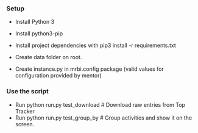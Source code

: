 ### Setup

* Install Python 3

* Install python3-pip

* Install project dependencies with pip3 install -r requirements.txt

* Create data folder on root.

* Create instance.py in mrbi.config package (valid values for configuration provided by mentor)


### Use the script

* Run python run.py test_download  # Download raw entries from Top Tracker
* Run python run.py test_group_by  # Group activities and show it on the screen.

